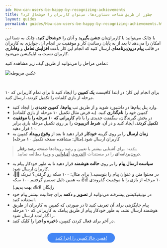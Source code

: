 ```yaml
---
id: How-can-users-be-happy-by-recognizing-achievements
title: چطور از طریق شناخت دستاوردها، می‌توان کاربران را خوشحال کرد؟
layout: guides
permalink: guides/How-can-users-be-happy-by-recognizing-achievements.html
---
```


با چابک می‌توانید  با کاربران‌تان **جشن بگیرید** و آنان را **خوشحال کنید**، چابک به شما این امکان را می‌دهد تا بعد از به پایان رساندن کار و موفقیت در انجام آن، جوایزی به کاربران در قالب **پیام‌ درون‌برنامه‌ای** ارسال کنید که  انجام این کار باعث **افزایش تعامل** و **وفاداری** کاربران نسبت به اپلیکیشن می‌شود.

تمامی مراحل را می‌توانید از طریق گیف زیر مشاهده کنید:

 ![عکس مربوطه](http://uupload.ir/files/tnt_recognizing-achievments-gif.gif)

<br>

برای انجام این کار؛ در ابتدا کافیست  **یک کمپین** را ایجاد کنید تا برای تمام کاربرانی که ۱۰ مرحله از بازی کلمات را تکمیل کردند، ارسال کنید.


- وارد پنل پیام‌ها در داشبورد شوید و از طریق تب **پیام‌ها**، **کمپین جدیدی** را ایجاد کنید.
- کمپین خود را **نام‌گذاری** کنید. (به فرض مثال تکمیل ۱۰ مرحله از بازی کلمات)
- در بخش گیرندگان، سگمنت جدیدی را با نام **کاربرانی که ۱۰ مرحله را با موفقیت تکمیل کردند**، ایجاد کنید و در آن، **شرط اتریبیوت** را بر روی تکمیل مرحله بازی برابر ۱۰ قرار دهید.
- **زمان ارسال** را بر روی گزینه **خودکار** قرار دهید تا بعد از **وقوع رویداد** کمپین به کاربران ارسال شود.(مثال: مشاهده صفحه تکمیل ۱۰ مرحله)

> ‍‍‍`نکته:` برای آشنایی بیشتر با تعیین و رصد رویدادها صفحه **رصد رفتار درون‌برنامه‌ای** را در مستندات ([اندروید](https://doc.chabok.io/android/behavior-tracking.html)، [آی‌اواس](https://doc.chabok.io/ios/behavior-tracking.html) و [وب](https://doc.chabok.io/javascript/behavior-tracking.html))  مطالعه نمایید.
         
- **سیاست ارسال پیام** را بر روی **حالت هوشمند** قرار دهید تا به طور خودکار پیام به کاربران ارسال شود.
- در محتوا متن و عنوان پیام را بنویسید.( برای مثال: ۱۰۰ سکه رو گرفتی؟ تبریک 🎉🎉، ۱۰ مرحله از بازی را با موفقیت گذروندی ✌✌ به همین دلیل تصمیم گرفتیم ۱۰۰ سکه رایگان 💰💰 بهت بدیم.)
- در نوتیفیکیشن پیشرفته می‌توانید از **تصویر** و **دکمه** برای جذابیت بیشتر پیام خود استفاده کنید.
- پیام جایگزینی برای آن تعریف کنید تا در صورتی که کمپین به کاربران از طریق هوشمند ارسال نشد، به طور خودکار پیام از طریق پیامک به کاربرانی که ۱۰ مرحله را گذراندند ارسال شود.
- در آخر برای فعال کردن کمپین، **ذخیره و اجرا** را کلیک کنید.

<br>

<div align="center">   
    <a style="display: inline-block; text-align: center; border-radius: 40px; background: #4285f4; color: white !important; padding: 7px 25px; margin-right: 15px; cursor: pointer; transition: all 0.25s ease;" href="https://sandbox.push.adpdigital.com/front/users/composer/">همین حالا کمپین را اجرا کنید!</a>
</div>
